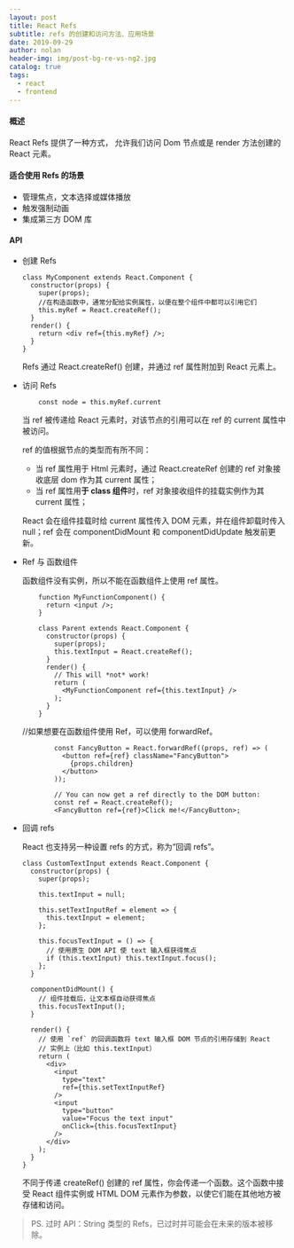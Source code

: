```yaml
---
layout: post
title: React Refs
subtitle: refs 的创建和访问方法、应用场景
date: 2019-09-29
author: nolan
header-img: img/post-bg-re-vs-ng2.jpg
catalog: true
tags:
  - react
  - frontend
---
```


#### 概述

React Refs 提供了一种方式， 允许我们访问 Dom 节点或是 render 方法创建的 React 元素。

#### 适合使用 Refs 的场景

- 管理焦点，文本选择或媒体播放
- 触发强制动画
- 集成第三方 DOM 库

#### API

- 创建 Refs

  ```
  class MyComponent extends React.Component {
    constructor(props) {
      super(props);
      //在构造函数中，通常分配给实例属性，以便在整个组件中都可以引用它们
      this.myRef = React.createRef();
    }
    render() {
      return <div ref={this.myRef} />;
    }
  }
  ```

  Refs 通过 React.createRef() 创建，并通过 ref 属性附加到 React 元素上。

- 访问 Refs

  ```
      const node = this.myRef.current
  ```

  当 ref 被传递给 React 元素时，对该节点的引用可以在 ref 的 current 属性中被访问。

  ref 的值根据节点的类型而有所不同：

  - 当 ref 属性用于 Html 元素时，通过 React.createRef 创建的 ref 对象接收底层 dom 作为其 current 属性；
  - 当 ref 属性用**于 class 组件**时，ref 对象接收组件的挂载实例作为其 current 属性；

  React 会在组件挂载时给 current 属性传入 DOM 元素，并在组件卸载时传入 null；ref 会在 componentDidMount 和 componentDidUpdate 触发前更新。

- Ref 与 函数组件

  函数组件没有实例，所以不能在函数组件上使用 ref 属性。

  ```
      function MyFunctionComponent() {
        return <input />;
      }

      class Parent extends React.Component {
        constructor(props) {
          super(props);
          this.textInput = React.createRef();
        }
        render() {
          // This will *not* work!
          return (
            <MyFunctionComponent ref={this.textInput} />
          );
        }
      }
  ```

  //如果想要在函数组件使用 Ref，可以使用 forwardRef。

  ```
          const FancyButton = React.forwardRef((props, ref) => (
            <button ref={ref} className="FancyButton">
              {props.children}
            </button>
          ));

          // You can now get a ref directly to the DOM button:
          const ref = React.createRef();
          <FancyButton ref={ref}>Click me!</FancyButton>;
  ```

- 回调 refs

  React 也支持另一种设置 refs 的方式，称为“回调 refs”。

  ```
  class CustomTextInput extends React.Component {
    constructor(props) {
      super(props);

      this.textInput = null;

      this.setTextInputRef = element => {
        this.textInput = element;
      };

      this.focusTextInput = () => {
        // 使用原生 DOM API 使 text 输入框获得焦点
        if (this.textInput) this.textInput.focus();
      };
    }

    componentDidMount() {
      // 组件挂载后，让文本框自动获得焦点
      this.focusTextInput();
    }

    render() {
      // 使用 `ref` 的回调函数将 text 输入框 DOM 节点的引用存储到 React
      // 实例上（比如 this.textInput）
      return (
        <div>
          <input
            type="text"
            ref={this.setTextInputRef}
          />
          <input
            type="button"
            value="Focus the text input"
            onClick={this.focusTextInput}
          />
        </div>
      );
    }
  }
  ```

  不同于传递 createRef() 创建的 ref 属性，你会传递一个函数。这个函数中接受 React 组件实例或 HTML DOM 元素作为参数，以使它们能在其他地方被存储和访问。

> PS. 过时 API：String 类型的 Refs，已过时并可能会在未来的版本被移除。
